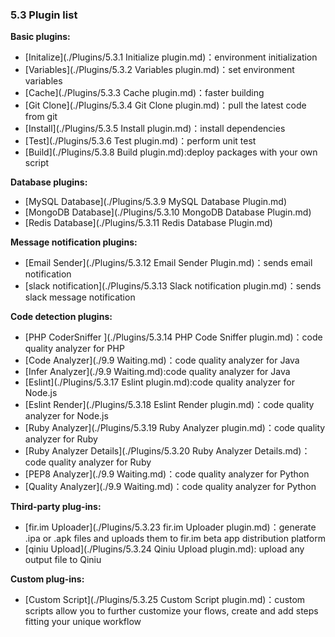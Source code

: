 ### 5.3 Plugin list

<b>Basic plugins:</b>
- [Initalize](./Plugins/5.3.1 Initialize plugin.md)：environment initialization 
- [Variables](./Plugins/5.3.2 Variables plugin.md)：set environment variables
- [Cache](./Plugins/5.3.3 Cache plugin.md)：faster building
- [Git Clone](./Plugins/5.3.4 Git Clone plugin.md)：pull the latest code from git
- [Install](./Plugins/5.3.5 Install plugin.md)：install dependencies
- [Test](./Plugins/5.3.6 Test plugin.md)：perform unit test
- [Build](./Plugins/5.3.8 Build plugin.md):deploy packages with your own script

<b>Database plugins:</b>
- [MySQL Database](./Plugins/5.3.9 MySQL Database Plugin.md)
- [MongoDB Database](./Plugins/5.3.10 MongoDB Database Plugin.md)
- [Redis Database](./Plugins/5.3.11 Redis Database Plugin.md)

<b>Message notification plugins:</b>
- [Email Sender](./Plugins/5.3.12 Email Sender Plugin.md)：sends email notification 
- [slack notification](./Plugins/5.3.13 Slack notification plugin.md)：sends slack message notification

<b>Code detection plugins:</b>
- [PHP CoderSniffer ](./Plugins/5.3.14 PHP Code Sniffer plugin.md)：code quality analyzer for PHP
- [Code Analyzer](./9.9 Waiting.md)：code quality analyzer for Java 
- [Infer Analyzer](./9.9 Waiting.md):code quality analyzer for Java 
- [Eslint](./Plugins/5.3.17 Eslint plugin.md):code quality analyzer for Node.js 
- [Eslint Render](./Plugins/5.3.18 Eslint Render plugin.md)：code quality analyzer for Node.js 
- [Ruby Analyzer](./Plugins/5.3.19 Ruby Analyzer plugin.md)：code quality analyzer for Ruby 
- [Ruby Analyzer Details](./Plugins/5.3.20 Ruby Analyzer Details.md)：code quality analyzer for Ruby 
- [PEP8 Analyzer](./9.9 Waiting.md)：code quality analyzer for Python 
- [Quality Analyzer](./9.9 Waiting.md)：code quality analyzer for Python 

<b>Third-party plug-ins:</b>
- [fir.im Uploader](./Plugins/5.3.23 fir.im Uploader plugin.md)：generate .ipa or .apk files and uploads them to fir.im beta app distribution platform
- [qiniu Upload](./Plugins/5.3.24 Qiniu Upload plugin.md): upload any output file to Qiniu

<b>Custom plug-ins:</b>
- [Custom Script](./Plugins/5.3.25 Custom Script plugin.md)：custom scripts allow you to further customize your flows, create and add steps fitting your unique workflow
